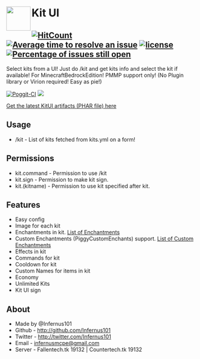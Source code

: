 # Kit UI<img src="http://planetkidonline.com/wp-content/uploads/2015/04/first-aid-kit-icon-512x512-300x300.png" height="64" width="64" align="left"></img>
[![HitCount](http://hits.dwyl.io/Infernus101/KitUI.svg)](http://hits.dwyl.io/Infernus101/KitUI)
[![Average time to resolve an issue](http://isitmaintained.com/badge/resolution/Infernus101/KitUI.svg)](http://isitmaintained.com/project/Infernus101/KitUI "Average time to resolve an issue")
[![license](https://img.shields.io/github/license/Infernus101/KitUI.svg)](http://github.com/Infernus101/KitUI/blob/master/LICENSE "License")
[![Percentage of issues still open](http://isitmaintained.com/badge/open/Infernus101/KitUI.svg)](http://isitmaintained.com/project/Infernus101/KitUI "Percentage of issues still open")
-------------
Select kits from a UI! Just do /kit and get kits info and select the kit if available! For MinecraftBedrockEdition! PMMP support only!
(No Plugin library or Virion required! Easy as pie!)

[![Poggit-CI](https://poggit.pmmp.io/ci.shield/Infernus101/KitUI/KitUI)](https://poggit.pmmp.io/ci/Infernus101/KitUI/KitUI)
[![](https://poggit.pmmp.io/shield.dl.total/KitUI)](https://poggit.pmmp.io/p/KitUI)

[Get the latest KitUI artifacts (PHAR file) here](https://poggit.pmmp.io/ci/Infernus101/KitUI/KitUI)

## Usage
- /kit - List of kits fetched from kits.yml on a form!

## Permissions
- kit.command - Permission to use /kit
- kit.sign - Permission to make kit sign.
- kit.(kitname) - Permission to use kit specified after kit.

## Features
- Easy config
- Image for each kit
- Enchantments in kit. [List of Enchantments](https://github.com/pmmp/PocketMine-MP/blob/master/src/pocketmine/item/enchantment/Enchantment.php#L29)
- Custom Enchantments (PiggyCustomEnchants) support. [List of Custom Enchantments](https://github.com/DaPigGuy/PiggyCustomEnchants/wiki/Enchantments)
- Effects in kit
- Commands for kit
- Cooldown for kit
- Custom Names for items in kit
- Economy
- Unlimited Kits
- Kit UI sign

## About
- Made by @Infernus101
- Github - http://github.com/Infernus101
- Twitter - http://twitter.com/Infernus101
- Email - infernusmcpe@gmail.com
- Server - Fallentech.tk 19132 | Countertech.tk 19132

